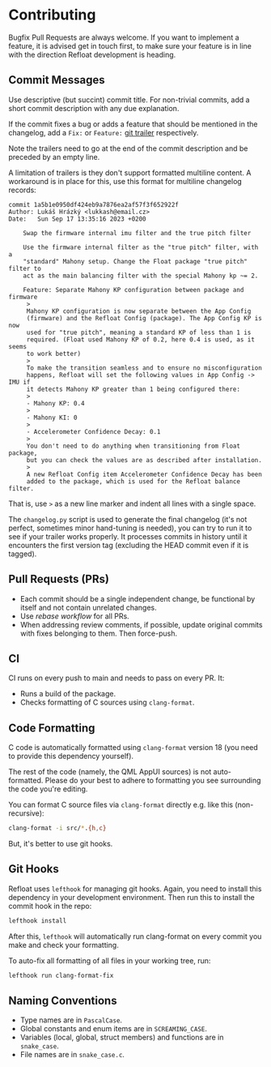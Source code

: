 # Contributing
Bugfix Pull Requests are always welcome. If you want to implement a feature, it is advised get in touch first, to make sure your feature is in line with the direction Refloat development is heading.

## Commit Messages
Use descriptive (but succint) commit title. For non-trivial commits, add a short commit description with any due explanation.

If the commit fixes a bug or adds a feature that should be mentioned in the changelog, add a `Fix:` or `Feature:` [git trailer](https://alchemists.io/articles/git_trailers) respectively.

Note the trailers need to go at the end of the commit description and be preceded by an empty line.

A limitation of trailers is they don't support formatted multiline content. A workaround is in place for this, use this format for multiline changelog records:

```
commit 1a5b1e0950df424eb9a7876ea2af57f3f652922f
Author: Lukáš Hrázký <lukkash@email.cz>
Date:   Sun Sep 17 13:35:16 2023 +0200

    Swap the firmware internal imu filter and the true pitch filter

    Use the firmware internal filter as the "true pitch" filter, with a
    "standard" Mahony setup. Change the Float package "true pitch" filter to
    act as the main balancing filter with the special Mahony kp ~= 2.

    Feature: Separate Mahony KP configuration between package and firmware
     >
     Mahony KP configuration is now separate between the App Config
     (firmware) and the Refloat Config (package). The App Config KP is now
     used for "true pitch", meaning a standard KP of less than 1 is
     required. (Float used Mahony KP of 0.2, here 0.4 is used, as it seems
     to work better)
     >
     To make the transition seamless and to ensure no misconfiguration
     happens, Refloat will set the following values in App Config -> IMU if
     it detects Mahony KP greater than 1 being configured there:
     >
     - Mahony KP: 0.4
     >
     - Mahony KI: 0
     >
     - Accelerometer Confidence Decay: 0.1
     >
     You don't need to do anything when transitioning from Float package,
     but you can check the values are as described after installation.
     >
     A new Refloat Config item Accelerometer Confidence Decay has been
     added to the package, which is used for the Refloat balance filter.
```

That is, use `>` as a new line marker and indent all lines with a single space.

The `changelog.py` script is used to generate the final changelog (it's not perfect, sometimes minor hand-tuning is needed), you can try to run it to see if your trailer works properly. It processes commits in history until it encounters the first version tag (excluding the HEAD commit even if it is tagged).

## Pull Requests (PRs)
- Each commit should be a single independent change, be functional by itself and not contain unrelated changes.
- Use _rebase workflow_ for all PRs.
- When addressing review comments, if possible, update original commits with fixes belonging to them. Then force-push.

## CI
CI runs on every push to main and needs to pass on every PR. It:
- Runs a build of the package.
- Checks formatting of C sources using `clang-format`.

## Code Formatting
C code is automatically formatted using `clang-format` version 18 (you need to provide this dependency yourself).

The rest of the code (namely, the QML AppUI sources) is not auto-formatted. Please do your best to adhere to formatting you see surrounding the code you're editing.

You can format C source files via `clang-format` directly e.g. like this (non-recursive):
```sh
clang-format -i src/*.{h,c}
```

But, it's better to use git hooks.

## Git Hooks
Refloat uses `lefthook` for managing git hooks. Again, you need to install this dependency in your development environment. Then run this to install the commit hook in the repo:
```sh
lefthook install
```

After this, `lefthook` will automatically run clang-format on every commit you make and check your formatting.

To auto-fix all formatting of all files in your working tree, run:
```sh
lefthook run clang-format-fix
```

## Naming Conventions
- Type names are in `PascalCase`.
- Global constants and enum items are in `SCREAMING_CASE`.
- Variables (local, global, struct members) and functions are in `snake_case`.
- File names are in `snake_case.c`.

<!-- Auto-update: 2025-10-13T11:43:55.093422 -->
